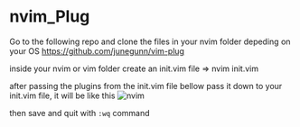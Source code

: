 # nvim_Plug

Go to the following repo and clone the files in your nvim folder depeding on your OS
https://github.com/junegunn/vim-plug

inside your nvim or vim folder 
create an init.vim file => nvim init.vim

after passing the plugins from the init.vim file bellow
pass it down to your init.vim file, it will be like this 
![nvim](https://user-images.githubusercontent.com/72669865/148782664-30f94255-b6e8-4485-8ec8-c0d058f044f5.png)

then save and quit with `:wq` command
